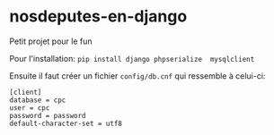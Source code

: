 # nosdeputes-en-django
Petit projet pour le fun

Pour l'installation:
```pip install django phpserialize  mysqlclient```

Ensuite il faut créer un fichier `config/db.cnf` qui ressemble à celui-ci:

```
[client]
database = cpc
user = cpc
password = password
default-character-set = utf8
```
